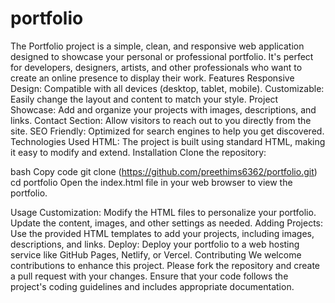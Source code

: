# portfolio
The Portfolio project is a simple, clean, and responsive web application designed to showcase your personal or professional portfolio. It's perfect for developers, designers, artists, and other professionals who want to create an online presence to display their work.
Features
Responsive Design: Compatible with all devices (desktop, tablet, mobile).
Customizable: Easily change the layout and content to match your style.
Project Showcase: Add and organize your projects with images, descriptions, and links.
Contact Section: Allow visitors to reach out to you directly from the site.
SEO Friendly: Optimized for search engines to help you get discovered.
Technologies Used
HTML: The project is built using standard HTML, making it easy to modify and extend.
Installation
Clone the repository:

bash
Copy code
git clone (https://github.com/preethims6362/portfolio.git)
cd portfolio
Open the index.html file in your web browser to view the portfolio.

Usage
Customization: Modify the HTML files to personalize your portfolio. Update the content, images, and other settings as needed.
Adding Projects: Use the provided HTML templates to add your projects, including images, descriptions, and links.
Deploy: Deploy your portfolio to a web hosting service like GitHub Pages, Netlify, or Vercel.
Contributing
We welcome contributions to enhance this project. Please fork the repository and create a pull request with your changes. Ensure that your code follows the project's coding guidelines and includes appropriate documentation.
